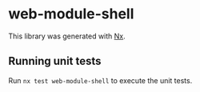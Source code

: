 # web-module-shell

This library was generated with [Nx](https://nx.dev).

## Running unit tests

Run `nx test web-module-shell` to execute the unit tests.
